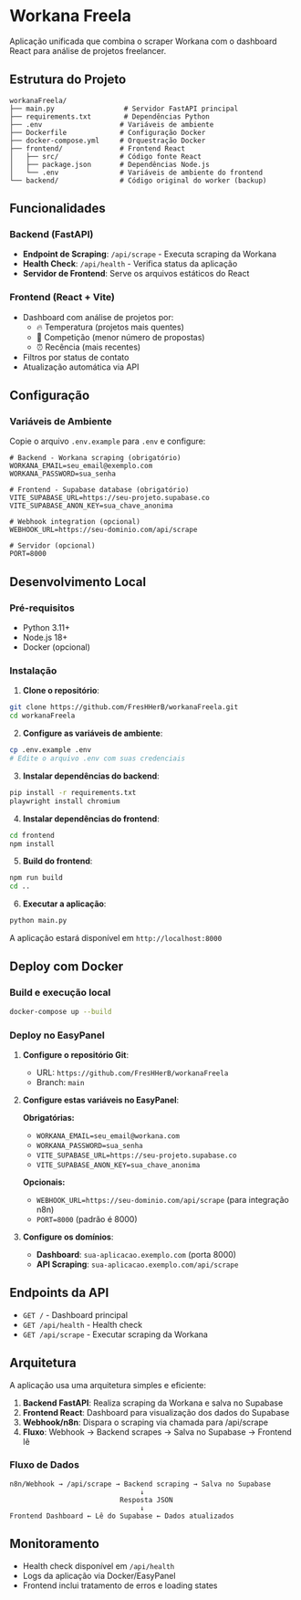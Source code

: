 # Workana Freela

Aplicação unificada que combina o scraper Workana com o dashboard React para análise de projetos freelancer.

## Estrutura do Projeto

```
workanaFreela/
├── main.py                 # Servidor FastAPI principal
├── requirements.txt        # Dependências Python
├── .env                   # Variáveis de ambiente
├── Dockerfile             # Configuração Docker
├── docker-compose.yml     # Orquestração Docker
├── frontend/              # Frontend React
│   ├── src/               # Código fonte React
│   ├── package.json       # Dependências Node.js
│   └── .env               # Variáveis de ambiente do frontend
└── backend/               # Código original do worker (backup)
```

## Funcionalidades

### Backend (FastAPI)
- **Endpoint de Scraping**: `/api/scrape` - Executa scraping da Workana
- **Health Check**: `/api/health` - Verifica status da aplicação
- **Servidor de Frontend**: Serve os arquivos estáticos do React

### Frontend (React + Vite)
- Dashboard com análise de projetos por:
  - 🔥 Temperatura (projetos mais quentes)
  - 🎯 Competição (menor número de propostas)
  - ⏰ Recência (mais recentes)
- Filtros por status de contato
- Atualização automática via API

## Configuração

### Variáveis de Ambiente

Copie o arquivo `.env.example` para `.env` e configure:

```env
# Backend - Workana scraping (obrigatório)
WORKANA_EMAIL=seu_email@exemplo.com
WORKANA_PASSWORD=sua_senha

# Frontend - Supabase database (obrigatório)
VITE_SUPABASE_URL=https://seu-projeto.supabase.co
VITE_SUPABASE_ANON_KEY=sua_chave_anonima

# Webhook integration (opcional)
WEBHOOK_URL=https://seu-dominio.com/api/scrape

# Servidor (opcional)
PORT=8000
```

## Desenvolvimento Local

### Pré-requisitos
- Python 3.11+
- Node.js 18+
- Docker (opcional)

### Instalação

1. **Clone o repositório**:
```bash
git clone https://github.com/FresHHerB/workanaFreela.git
cd workanaFreela
```

2. **Configure as variáveis de ambiente**:
```bash
cp .env.example .env
# Edite o arquivo .env com suas credenciais
```

3. **Instalar dependências do backend**:
```bash
pip install -r requirements.txt
playwright install chromium
```

4. **Instalar dependências do frontend**:
```bash
cd frontend
npm install
```

5. **Build do frontend**:
```bash
npm run build
cd ..
```

6. **Executar a aplicação**:
```bash
python main.py
```

A aplicação estará disponível em `http://localhost:8000`

## Deploy com Docker

### Build e execução local
```bash
docker-compose up --build
```

### Deploy no EasyPanel

1. **Configure o repositório Git**:
   - URL: `https://github.com/FresHHerB/workanaFreela`
   - Branch: `main`

2. **Configure estas variáveis no EasyPanel**:

   **Obrigatórias:**
   - `WORKANA_EMAIL=seu_email@workana.com`
   - `WORKANA_PASSWORD=sua_senha`
   - `VITE_SUPABASE_URL=https://seu-projeto.supabase.co`
   - `VITE_SUPABASE_ANON_KEY=sua_chave_anonima`

   **Opcionais:**
   - `WEBHOOK_URL=https://seu-dominio.com/api/scrape` (para integração n8n)
   - `PORT=8000` (padrão é 8000)

3. **Configure os domínios**:
   - **Dashboard**: `sua-aplicacao.exemplo.com` (porta 8000)
   - **API Scraping**: `sua-aplicacao.exemplo.com/api/scrape`

## Endpoints da API

- `GET /` - Dashboard principal
- `GET /api/health` - Health check
- `GET /api/scrape` - Executar scraping da Workana

## Arquitetura

A aplicação usa uma arquitetura simples e eficiente:

1. **Backend FastAPI**: Realiza scraping da Workana e salva no Supabase
2. **Frontend React**: Dashboard para visualização dos dados do Supabase
3. **Webhook/n8n**: Dispara o scraping via chamada para /api/scrape
4. **Fluxo**: Webhook → Backend scrapes → Salva no Supabase → Frontend lê

### Fluxo de Dados
```
n8n/Webhook → /api/scrape → Backend scraping → Salva no Supabase
                                ↓
                           Resposta JSON
                                ↓
Frontend Dashboard ← Lê do Supabase ← Dados atualizados
```

## Monitoramento

- Health check disponível em `/api/health`
- Logs da aplicação via Docker/EasyPanel
- Frontend inclui tratamento de erros e loading states